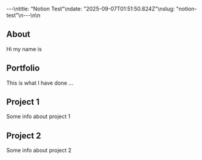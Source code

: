 ---\ntitle: "Notion Test"\ndate: "2025-09-07T01:51:50.824Z"\nslug: "notion-test"\n---\n\n
## About

Hi my name is


## Portfolio

This is what I have done …


## Project 1

Some info about project 1


## Project 2

Some info about project 2

